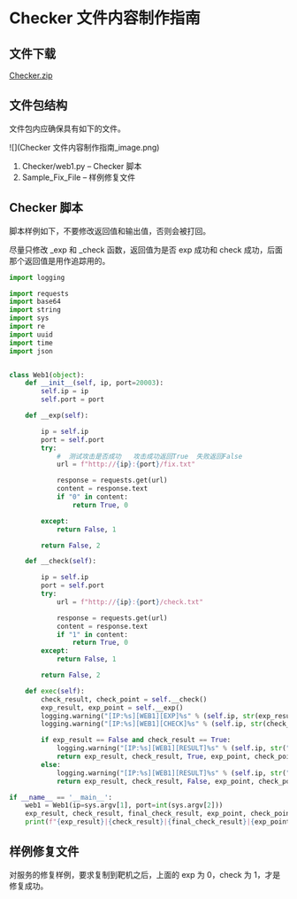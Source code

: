# Checker 文件内容制作指南
文件下载
----

[Checker.zip](../%E6%96%87%E4%BB%B6%E4%B8%8B%E8%BD%BD/Checker.zip)

文件包结构
-----

文件包内应确保具有如下的文件。

![](Checker 文件内容制作指南_image.png)

1.  Checker/web1.py – Checker 脚本
2.  Sample\_Fix\_File – 样例修复文件

Checker 脚本
----------

脚本样例如下，不要修改返回值和输出值，否则会被打回。

尽量只修改 \_exp 和 \_check 函数，返回值为是否 exp 成功和 check 成功，后面那个返回值是用作追踪用的。

```python
import logging

import requests
import base64
import string
import sys
import re
import uuid
import time
import json


class Web1(object):
	def __init__(self, ip, port=20003):
		self.ip = ip
		self.port = port

	def __exp(self):

		ip = self.ip
		port = self.port
		try:
			#  测试攻击是否成功   攻击成功返回True  失败返回False
			url = f"http://{ip}:{port}/fix.txt"

			response = requests.get(url)
			content = response.text
			if "0" in content:
				return True, 0

		except:
			return False, 1

		return False, 2

	def __check(self):

		ip = self.ip
		port = self.port
		try:
			url = f"http://{ip}:{port}/check.txt"

			response = requests.get(url)
			content = response.text
			if "1" in content:
				return True, 0
		except:
			return False, 1

		return False, 2

	def exec(self):
		check_result, check_point = self.__check()
		exp_result, exp_point = self.__exp()
		logging.warning("[IP:%s][WEB1][EXP]%s" % (self.ip, str(exp_result)))
		logging.warning("[IP:%s][WEB1][CHECK]%s" % (self.ip, str(check_result)))

		if exp_result == False and check_result == True:
			logging.warning("[IP:%s][WEB1][RESULT]%s" % (self.ip, str("True")))
			return exp_result, check_result, True, exp_point, check_point
		else:
			logging.warning("[IP:%s][WEB1][RESULT]%s" % (self.ip, str("False")))
			return exp_result, check_result, False, exp_point, check_point

if __name__ == '__main__':
	web1 = Web1(ip=sys.argv[1], port=int(sys.argv[2]))
	exp_result, check_result, final_check_result, exp_point, check_point = web1.exec()
	print(f"{exp_result}|{check_result}|{final_check_result}|{exp_point}|{check_point}")
```

样例修复文件
------

对服务的修复样例，要求复制到靶机之后，上面的 exp 为 0，check 为 1，才是修复成功。